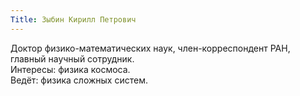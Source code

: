 ```yaml
---
Title: Зыбин Кирилл Петрович
---
```


Доктор физико-математических наук, член-корреспондент РАН, главный научный сотрудник.  
Интересы: физика космоса.  
Ведёт: физика сложных систем.
